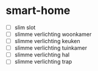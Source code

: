 # smart-home

-[ ] slim slot  
-[ ] slimme verlichting woonkamer  
-[ ] slimme verlichting keuken  
-[ ] slimme verlichting tuinkamer  
-[ ] slimme verlichting hal  
-[ ] slimme verlichting trap  

